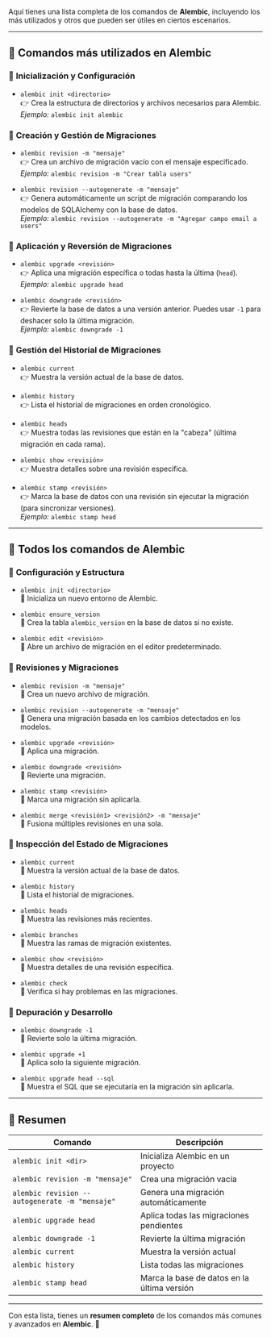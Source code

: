 Aquí tienes una lista completa de los comandos de **Alembic**, incluyendo los más utilizados y otros que pueden ser útiles en ciertos escenarios.

---

## 📌 **Comandos más utilizados en Alembic**

### 🔹 **Inicialización y Configuración**

- `alembic init <directorio>`  
    👉 Crea la estructura de directorios y archivos necesarios para Alembic.  
    _Ejemplo:_ `alembic init alembic`
    

### 🔹 **Creación y Gestión de Migraciones**

- `alembic revision -m "mensaje"`  
    👉 Crea un archivo de migración vacío con el mensaje especificado.  
    _Ejemplo:_ `alembic revision -m "Crear tabla users"`
    
- `alembic revision --autogenerate -m "mensaje"`  
    👉 Genera automáticamente un script de migración comparando los modelos de SQLAlchemy con la base de datos.  
    _Ejemplo:_ `alembic revision --autogenerate -m "Agregar campo email a users"`
    

### 🔹 **Aplicación y Reversión de Migraciones**

- `alembic upgrade <revisión>`  
    👉 Aplica una migración específica o todas hasta la última (`head`).  
    _Ejemplo:_ `alembic upgrade head`
    
- `alembic downgrade <revisión>`  
    👉 Revierte la base de datos a una versión anterior. Puedes usar `-1` para deshacer solo la última migración.  
    _Ejemplo:_ `alembic downgrade -1`
    

### 🔹 **Gestión del Historial de Migraciones**

- `alembic current`  
    👉 Muestra la versión actual de la base de datos.
    
- `alembic history`  
    👉 Lista el historial de migraciones en orden cronológico.
    
- `alembic heads`  
    👉 Muestra todas las revisiones que están en la "cabeza" (última migración en cada rama).
    
- `alembic show <revisión>`  
    👉 Muestra detalles sobre una revisión específica.
    
- `alembic stamp <revisión>`  
    👉 Marca la base de datos con una revisión sin ejecutar la migración (para sincronizar versiones).  
    _Ejemplo:_ `alembic stamp head`
    

---

## 📌 **Todos los comandos de Alembic**

### 🔹 **Configuración y Estructura**

- `alembic init <directorio>`  
    📌 Inicializa un nuevo entorno de Alembic.
    
- `alembic ensure_version`  
    📌 Crea la tabla `alembic_version` en la base de datos si no existe.
    
- `alembic edit <revisión>`  
    📌 Abre un archivo de migración en el editor predeterminado.
    

### 🔹 **Revisiones y Migraciones**

- `alembic revision -m "mensaje"`  
    📌 Crea un nuevo archivo de migración.
    
- `alembic revision --autogenerate -m "mensaje"`  
    📌 Genera una migración basada en los cambios detectados en los modelos.
    
- `alembic upgrade <revisión>`  
    📌 Aplica una migración.
    
- `alembic downgrade <revisión>`  
    📌 Revierte una migración.
    
- `alembic stamp <revisión>`  
    📌 Marca una migración sin aplicarla.
    
- `alembic merge <revisión1> <revisión2> -m "mensaje"`  
    📌 Fusiona múltiples revisiones en una sola.
    

### 🔹 **Inspección del Estado de Migraciones**

- `alembic current`  
    📌 Muestra la versión actual de la base de datos.
    
- `alembic history`  
    📌 Lista el historial de migraciones.
    
- `alembic heads`  
    📌 Muestra las revisiones más recientes.
    
- `alembic branches`  
    📌 Muestra las ramas de migración existentes.
    
- `alembic show <revisión>`  
    📌 Muestra detalles de una revisión específica.
    
- `alembic check`  
    📌 Verifica si hay problemas en las migraciones.
    

### 🔹 **Depuración y Desarrollo**

- `alembic downgrade -1`  
    📌 Revierte solo la última migración.
    
- `alembic upgrade +1`  
    📌 Aplica solo la siguiente migración.
    
- `alembic upgrade head --sql`  
    📌 Muestra el SQL que se ejecutaría en la migración sin aplicarla.
    

---

## 📌 **Resumen**

|Comando|Descripción|
|---|---|
|`alembic init <dir>`|Inicializa Alembic en un proyecto|
|`alembic revision -m "mensaje"`|Crea una migración vacía|
|`alembic revision --autogenerate -m "mensaje"`|Genera una migración automáticamente|
|`alembic upgrade head`|Aplica todas las migraciones pendientes|
|`alembic downgrade -1`|Revierte la última migración|
|`alembic current`|Muestra la versión actual|
|`alembic history`|Lista todas las migraciones|
|`alembic stamp head`|Marca la base de datos en la última versión|

---

Con esta lista, tienes un **resumen completo** de los comandos más comunes y avanzados en **Alembic**. 🚀